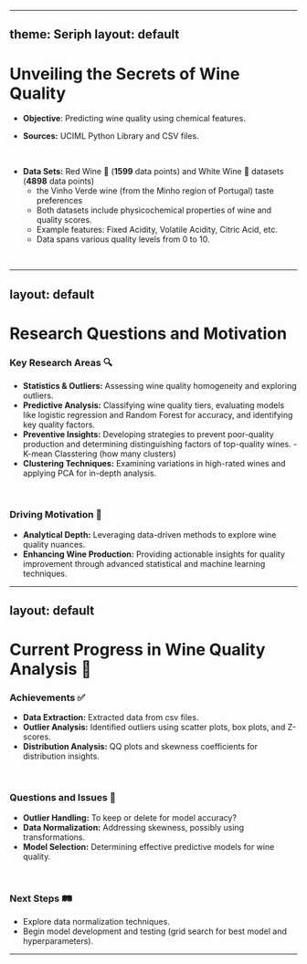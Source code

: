 
---
theme: Seriph
layout: default
---

# Unveiling the Secrets of Wine Quality 

- **Objective**: Predicting wine quality using chemical features.

- **Sources:** UCIML Python Library and CSV files.
<br>

- **Data Sets:** Red Wine 🍷 (**1599** data points) and White Wine 🥂 datasets (**4898** data points) 
  - the Vinho Verde wine (from the Minho region of Portugal) taste preferences
  - Both datasets include physicochemical properties of wine and quality scores.
  - Example features: Fixed Acidity, Volatile Acidity, Citric Acid, etc.
  - Data spans various quality levels from 0 to 10.
<br>

---
layout: default
---

# Research Questions and Motivation

### Key Research Areas 🔍
- **Statistics & Outliers:** Assessing wine quality homogeneity and exploring outliers.
- **Predictive Analysis:** Classifying wine quality tiers, evaluating models like logistic regression and Random Forest for accuracy, and identifying key quality factors. 
- **Preventive Insights:** Developing strategies to prevent poor-quality production and determining distinguishing factors of top-quality wines. - K-mean Classtering (how many clusters)
- **Clustering Techniques:** Examining variations in high-rated wines and applying PCA for in-depth analysis.

<br>

### Driving Motivation 🚀
- **Analytical Depth:** Leveraging data-driven methods to explore wine quality nuances.
- **Enhancing Wine Production:** Providing actionable insights for quality improvement through advanced statistical and machine learning techniques.


---
layout: default
---

# Current Progress in Wine Quality Analysis 📝

### Achievements ✅
- **Data Extraction:** Extracted data from csv files.
- **Outlier Analysis:** Identified outliers using scatter plots, box plots, and Z-scores.
- **Distribution Analysis:** QQ plots and skewness coefficients for distribution insights.

<br>

### Questions and Issues 🚧
- **Outlier Handling:** To keep or delete for model accuracy?
- **Data Normalization:** Addressing skewness, possibly using transformations.
- **Model Selection:** Determining effective predictive models for wine quality.

<br>


### Next Steps 🛤️
- Explore data normalization techniques.
- Begin model development and testing (grid search for best model and hyperparameters).
---
